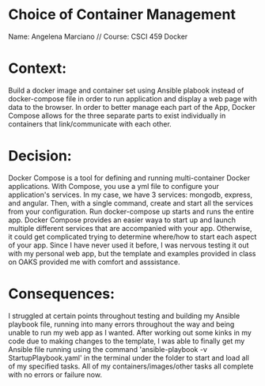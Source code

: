 # Choice of Container Management
Name: Angelena Marciano // Course: CSCI 459
Docker


# Context: 

Build a docker image and container set using Ansible plabook instead of docker-compose file in order to run application and display a web page with data to the browser.
In order to better manage each part of the App, Docker Compose allows for the three separate parts to exist individually in containers that link/communicate with each other.

# Decision:

Docker Compose is a tool for defining and running multi-container Docker applications. With Compose, you use a yml file to configure your application's services. In my case, we have 3 services: mongodb, express, and angular. Then, with a single command, create and start all the services from your configuration. Run docker-compose up starts and runs the entire app.
Docker Compose provides an easier waya to start up and launch multiple different services that are accompanied with your app. Otherwise, it could get complicated trying to determine where/how to start each aspect of your app.
Since I have never used it before, I was nervous testing it out with my personal web app, but the template and examples provided in class on OAKS provided me with comfort and asssistance.


# Consequences: 

I struggled at certain points throughout testing and building my Ansible playbook file, running into many errors throughout the way and being unable to run my web app as I wanted.
After working out some kinks in my code due to making changes to the template, I was able to finally get my Ansible file running using the command 'ansible-playbook -v StartupPlaybook.yaml' in the terminal under the folder to start and load all of my specified tasks. All of my containers/images/other tasks all complete with no errors or failure now.


